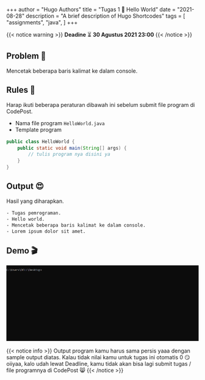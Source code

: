 +++
author = "Hugo Authors"
title = "Tugas 1 📝 Hello World"
date = "2021-08-28"
description = "A brief description of Hugo Shortcodes"
tags = [
    "assignments",
    "java",
]
+++

{{< notice warning >}}
**Deadine** ⏳ **30 Agustus 2021 23:00**
{{< /notice >}}


## Problem 🤔
Mencetak beberapa baris kalimat ke dalam console.

## Rules 🚦
Harap ikuti beberapa peraturan dibawah ini sebelum submit file program di CodePost.

* Nama file program `HelloWorld.java`
* Template program

```java
public class HelloWorld {
    public static void main(String[] args) {
        // tulis program nya disini ya
    }
}
```

## Output 😍
Hasil yang diharapkan.
```text
- Tugas pemrograman.
- Hello world.
- Mencetak beberapa baris kalimat ke dalam console.
- Lorem ipsum dolor sit amet.
```

## Demo 🎬

![a](/assignments/assets/demo-1.gif)

{{< notice info >}}
Output program kamu harus sama persis yaaa dengan sample output diatas. Kalau tidak nilai kamu untuk tugas ini otomatis 0 😏 oiiyaa, kalo udah lewat Deadline, kamu tidak akan bisa lagi submit tugas / file programnya di CodePost 😸
{{< /notice >}}
